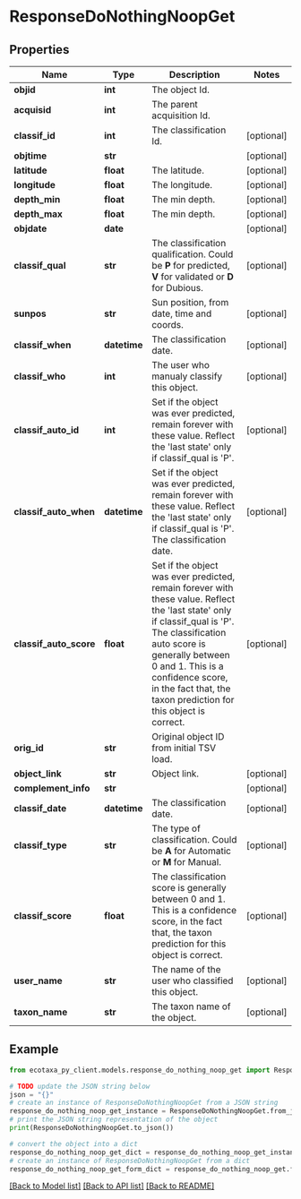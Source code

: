 # ResponseDoNothingNoopGet


## Properties

Name | Type | Description | Notes
------------ | ------------- | ------------- | -------------
**objid** | **int** | The object Id. | 
**acquisid** | **int** | The parent acquisition Id. | 
**classif_id** | **int** | The classification Id. | [optional] 
**objtime** | **str** |  | [optional] 
**latitude** | **float** | The latitude. | [optional] 
**longitude** | **float** | The longitude. | [optional] 
**depth_min** | **float** | The min depth. | [optional] 
**depth_max** | **float** | The min depth. | [optional] 
**objdate** | **date** |  | [optional] 
**classif_qual** | **str** | The classification qualification. Could be **P** for predicted, **V** for validated or **D** for Dubious. | [optional] 
**sunpos** | **str** | Sun position, from date, time and coords. | [optional] 
**classif_when** | **datetime** | The classification date. | [optional] 
**classif_who** | **int** | The user who manualy classify this object. | [optional] 
**classif_auto_id** | **int** | Set if the object was ever predicted, remain forever with these value. Reflect the &#39;last state&#39; only if classif_qual is &#39;P&#39;.  | [optional] 
**classif_auto_when** | **datetime** | Set if the object was ever predicted, remain forever with these value. Reflect the &#39;last state&#39; only if classif_qual is &#39;P&#39;. The classification date. | [optional] 
**classif_auto_score** | **float** | Set if the object was ever predicted, remain forever with these value. Reflect the &#39;last state&#39; only if classif_qual is &#39;P&#39;. The classification auto score is generally between 0 and 1. This is a confidence score, in the fact that, the taxon prediction for this object is correct. | [optional] 
**orig_id** | **str** | Original object ID from initial TSV load. | 
**object_link** | **str** | Object link. | [optional] 
**complement_info** | **str** |  | [optional] 
**classif_date** | **datetime** | The classification date. | [optional] 
**classif_type** | **str** | The type of classification. Could be **A** for Automatic or **M** for Manual. | [optional] 
**classif_score** | **float** | The classification score is generally between 0 and 1. This is a confidence score, in the fact that, the taxon prediction for this object is correct. | [optional] 
**user_name** | **str** | The name of the user who classified this object. | [optional] 
**taxon_name** | **str** | The taxon name of the object. | [optional] 

## Example

```python
from ecotaxa_py_client.models.response_do_nothing_noop_get import ResponseDoNothingNoopGet

# TODO update the JSON string below
json = "{}"
# create an instance of ResponseDoNothingNoopGet from a JSON string
response_do_nothing_noop_get_instance = ResponseDoNothingNoopGet.from_json(json)
# print the JSON string representation of the object
print(ResponseDoNothingNoopGet.to_json())

# convert the object into a dict
response_do_nothing_noop_get_dict = response_do_nothing_noop_get_instance.to_dict()
# create an instance of ResponseDoNothingNoopGet from a dict
response_do_nothing_noop_get_form_dict = response_do_nothing_noop_get.from_dict(response_do_nothing_noop_get_dict)
```
[[Back to Model list]](../README.md#documentation-for-models) [[Back to API list]](../README.md#documentation-for-api-endpoints) [[Back to README]](../README.md)


